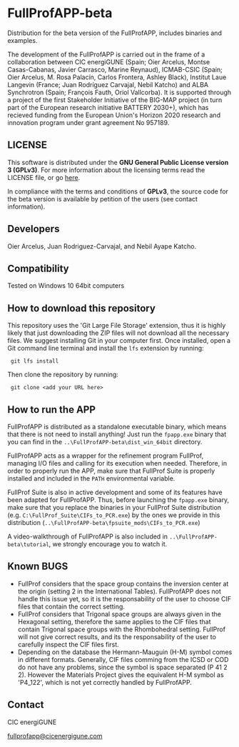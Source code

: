 # FullProfAPP-beta
Distribution for the beta version of the FullProfAPP, includes binaries and examples.

The development of the FullProfAPP is carried out in the frame of a collaboration between CIC energiGUNE (Spain; Oier Arcelus, Montse Casas-Cabanas, Javier Carrasco, Marine Reynaud), ICMAB-CSIC (Spain; Oier Arcelus, M. Rosa Palacín, Carlos Frontera, Ashley Black), Institut Laue Langevin (France; Juan Rodríguez Carvajal, Nebil Katcho) and ALBA Synchrotron (Spain; François Fauth, Oriol Vallcorba). It is supported through a project of the first Stakeholder Initiative of the BIG-MAP project (in turn part of the European research initiative BATTERY 2030+), which has recieved funding from the European Union's Horizon 2020 research and innovation program under grant agreement No 957189.

## LICENSE
This software is distributed under the **GNU General Public License version 3 (GPLv3)**. For more information about the licensing terms read the LICENSE file, or go [here](https://www.gnu.org/licenses/gpl-3.0.en.html).

In compliance with the terms and conditions of **GPLv3**, the source code for the beta version is available by petition of the users (see contact information).

## Developers
Oier Arcelus, Juan Rodriguez-Carvajal, and Nebil Ayape Katcho.

## Compatibility
Tested on Windows 10 64bit computers

## How to download this repository
This repository uses the 'Git Large File Storage' extension, thus it is highly likely that just downloading the ZIP files will not download all the necessary files. We suggest installing Git in your computer first. Once installed, open a Git command line terminal and install the `lfs` extension by running:

     git lfs install
     
Then clone the repository by running:

     git clone <add your URL here>

## How to run the APP
FullProfAPP is distributed as a standalone executable binary, which means that there is not need to install anything! Just run the `fpapp.exe` binary that you can find in the `..\FullProfAPP-beta\dist_win_64bit` directory.

FullProfAPP acts as a wrapper for the refinement program FullProf, managing I/O files and calling for its execution when needed. Therefore, in order to properly run the APP, make sure that FullProf Suite is properly installed and included in the `PATH` environmental variable.

FullProf Suite is also in active development and some of its features have been adapted for FullProfAPP. Thus, before launching the `fpapp.exe` binary, make sure that you replace the binaries in your FullProf Suite distribution (e.g. `C:\FullProf_Suite\CIFs_to_PCR.exe`) by the ones we provide in this distribution (`..\FullProfAPP-beta\fpsuite_mods\CIFs_to_PCR.exe`)

A video-walkthrough of FullProfAPP is also included in `..\FullProfAPP-beta\tutorial`, we strongly encourage you to watch it.

## Known BUGS
- FullProf considers that the space group contains the inversion center at the origin (setting 2 in the International Tables). FullProfAPP does not handle this issue yet, so it is the responsability of the user to choose CIF files that contain the correct setting.
- FullProf considers that Trigonal space groups are always given in the Hexagonal setting, therefore the same applies to the CIF files that contain Trigonal space groups with the Rhombohedral setting. FullProf will not give correct results, and its the responsability of the user to carefully inspect the CIF files first.
- Depending on the database the Hermann-Mauguin (H-M) symbol comes in different formats. Generally, CIF files comming from the ICSD or COD do not have any problems, since the symbol is space separated (P 41 2 2). However the Materials Project gives the equivalent H-M symbol as 'P4_122', which is not yet correctly handled by FullProfAPP.

## Contact
CIC energiGUNE

fullprofapp@cicenergigune.com
